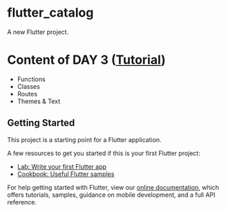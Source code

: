 # flutter_catalog

A new Flutter project.

# Content of DAY 3 ([Tutorial](https://www.youtube.com/watch?v=z09kkOsQGOI&list=PLrjrqTcKCnhTXI2GyPkaQF47inLp6LoIC&index=3))

- Functions
- Classes
- Routes
- Themes & Text

## Getting Started

This project is a starting point for a Flutter application.

A few resources to get you started if this is your first Flutter project:

- [Lab: Write your first Flutter app](https://flutter.dev/docs/get-started/codelab)
- [Cookbook: Useful Flutter samples](https://flutter.dev/docs/cookbook)

For help getting started with Flutter, view our
[online documentation](https://flutter.dev/docs), which offers tutorials,
samples, guidance on mobile development, and a full API reference.
